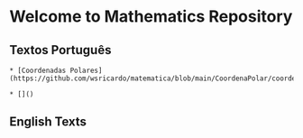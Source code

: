 # Welcome to Mathematics Repository



## Textos Português
    
    * [Coordenadas Polares](https://github.com/wsricardo/matematica/blob/main/CoordenaPolar/coordenadaspolares.pdf)
    
    * []()
    
## English Texts
